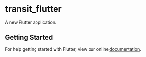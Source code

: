 # transit_flutter

A new Flutter application.

## Getting Started

For help getting started with Flutter, view our online
[documentation](https://flutter.io/).
